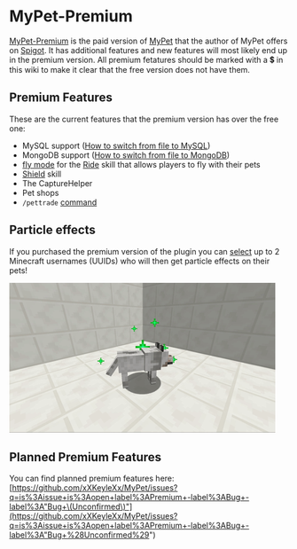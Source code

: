 # MyPet-Premium

[MyPet-Premium](https://www.spigotmc.org/resources/mypet-premium.17566/) is the paid version of [MyPet](https://www.spigotmc.org/resources/mypet.12725/) that the author of MyPet offers on [Spigot](https://www.spigotmc.org/). It has additional features and new features will most likely end up in the premium version. All premium fetatures should be marked with a 💲 in this wiki to make it clear that the free version does not have them.

## Premium Features

These are the current features that the premium version has over the free one:

* MySQL support \([How to switch from file to MySQL](tutorials/how_to_upgrade_from_file_to_mysql.md)\)
* MongoDB support \([How to switch from file to MongoDB](tutorials/how_to_upgrade_from_file_to_mongodb.md)\)
* [fly mode](skills/ride.md#fly-zones) for the [Ride](skills/ride.md) skill that allows players to fly with their pets
* [Shield](skills/shield.md) skill
* The CaptureHelper
* Pet shops
* `/pettrade` [command](setup/commands.md)

## Particle effects

If you purchased the premium version of the plugin you can [select](https://mypet-plugin.de/premium/particles) up to 2 Minecraft usernames \(UUIDs\) who will then get particle effects on their pets!  

![Premium Particles](.gitbook/assets/particles.gif)

## Planned Premium Features

You can find planned premium features here: [https://github.com/xXKeyleXx/MyPet/issues?q=is%3Aissue+is%3Aopen+label%3APremium+-label%3ABug+-label%3A"Bug+\(Unconfirmed\)"](https://github.com/xXKeyleXx/MyPet/issues?q=is%3Aissue+is%3Aopen+label%3APremium+-label%3ABug+-label%3A"Bug+%28Unconfirmed%29")

